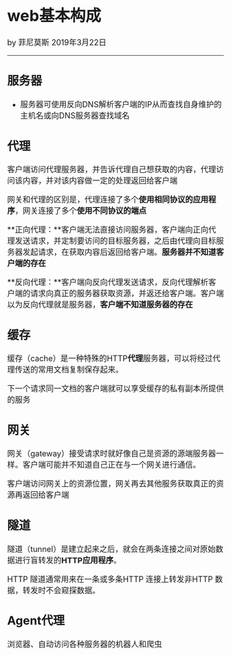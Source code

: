 <font size="4">

# web基本构成

by 菲尼莫斯 2019年3月22日

---

## 服务器

* 服务器可使用反向DNS解析客户端的IP从而查找自身维护的主机名或向DNS服务器查找域名

## 代理

客户端访问代理服务器，并告诉代理自己想获取的内容，代理访问该内容，并对该内容做一定的处理返回给客户端

网关和代理的区别是，代理连接了多个**使用相同协议的应用程序**，网关连接了多个**使用不同协议的端点**

**正向代理：**客户端无法直接访问服务器，客户端向正向代理发送请求，并定制要访问的目标服务器，之后由代理向目标服务器发起请求，在获取内容后返回给客户端。**服务器并不知道客户端的存在**

**反向代理：**客户端向反向代理发送请求，反向代理解析客户端的请求向真正的服务器获取资源，并返还给客户端。客户端以为反向代理就是服务器，**客户端不知道服务器的存在**

## 缓存

缓存（cache）是一种特殊的HTTP**代理**服务器，可以将经过代理传送的常用文档复制保存起来。

下一个请求同一文档的客户端就可以享受缓存的私有副本所提供的服务

## 网关

网关（gateway）接受请求时就好像自己是资源的源端服务器一样。客户端可能并不知道自己正在与一个网关进行通信。

客户端访问网关上的资源位置，网关再去其他服务获取真正的资源再返回给客户端

## 隧道

隧道（tunnel）是建立起来之后，就会在两条连接之间对原始数据进行盲转发的**HTTP应用程序**。

HTTP 隧道通常用来在一条或多条HTTP 连接上转发非HTTP 数据，转发时不会窥探数据。

## Agent代理

浏览器、自动访问各种服务器的机器人和爬虫

</font>
